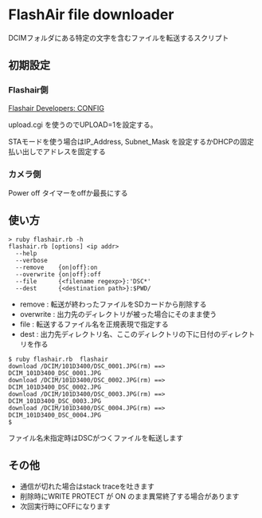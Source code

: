 # FlashAir file downloader
DCIMフォルダにある特定の文字を含むファイルを転送するスクリプト

## 初期設定

### Flashair側
[Flashair Developers: CONFIG](https://flashair-developers.com/ja/documents/api/config)

upload.cgi を使うのでUPLOAD=1を設定する。

STAモードを使う場合はIP_Address, Subnet_Mask を設定するかDHCPの固定払い出しでアドレスを固定する

### カメラ側
Power off タイマーをoffか最長にする

## 使い方
```
> ruby flashair.rb -h
flashair.rb [options] <ip addr>
  --help
  --verbose
  --remove    {on|off}:on
  --overwrite {on|off}:off
  --file      {<filename regexp>}:'DSC*'
  --dest      {<destination path>}:$PWD/
```
 - remove    : 転送が終わったファイルをSDカードから削除する
 - overwrite : 出力先のディレクトリが被った場合にそのまま使う
 - file      : 転送するファイル名を正規表現で指定する
 - dest      : 出力先ディレクトリ名、ここのディレクトリの下に日付のディレクトリを作る

```
$ ruby flashair.rb  flashair
download /DCIM/101D3400/DSC_0001.JPG(rm) ==> DCIM_101D3400_DSC_0001.JPG
download /DCIM/101D3400/DSC_0002.JPG(rm) ==> DCIM_101D3400_DSC_0002.JPG
download /DCIM/101D3400/DSC_0003.JPG(rm) ==> DCIM_101D3400_DSC_0003.JPG
download /DCIM/101D3400/DSC_0004.JPG(rm) ==> DCIM_101D3400_DSC_0004.JPG
$
```
ファイル名未指定時はDSCがつくファイルを転送します

## その他
 - 通信が切れた場合はstack traceを吐きます
 - 削除時にWRITE PROTECT が ON のまま異常終了する場合があります
  - 次回実行時にOFFになります
